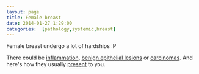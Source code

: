 ```yaml
---
layout: page
title: Female breast
date: 2014-01-27 1:29:00
categories:  [pathology,systemic,breast]
---
```


Female breast undergo a lot of hardships :P

There could be [inflammation](inflammation/), [benign epithelial lesions](benign/) or [carcinomas](carcinoma/).
And here's how they usually [present](presentation/) to you.
